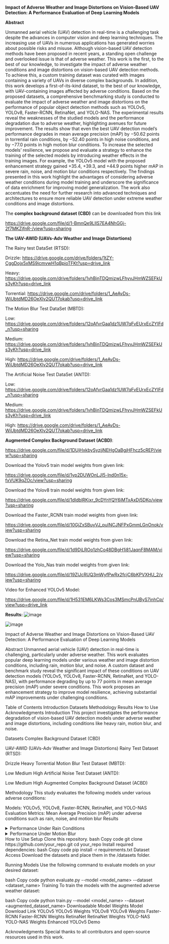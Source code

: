**Impact of Adverse Weather and Image Distortions on Vision-Based UAV Detection: A Performance Evaluation of Deep Learning Models**

**Abstract**

Unmanned aerial vehicle (UAV) detection in real-time is a challenging task despite the advances in computer vision and deep learning techniques. The increasing use of UAVs in numerous applications 
has generated worries about possible risks and misuse. Although vision-based UAV detection methods have been proposed in recent years, a standing open challenge and overlooked issue is that of adverse weather.
This work is the first, to the best of our knowledge, to investigate the impact of adverse weather conditions and image distortions on vision-based UAV detection methods. To achieve this, a custom training 
dataset was curated with images containing a variety of UAVs in diverse complex backgrounds. In addition, this work develops a first-of-its-kind dataset, to the best of our knowledge, with UAV-containing images affected by adverse conditions. Based on the proposed datasets, a comprehensive benchmarking study is conducted to evaluate the impact of adverse weather and image distortions on the performance of popular object detection methods such as YOLOv5, YOLOv8, Faster-RCNN, RetinaNet, and YOLO-NAS. The experimental results reveal the weaknesses of the studied models and the performance degradation due to adverse weather, 
highlighting avenues for future improvement. The results show that even the best UAV detection model’s performance degrades in mean average precision (mAP) by −50.62 points in torrential rain conditions, 
by −52.40 points in high noise conditions, and by −77.0 points in high motion blur conditions. To increase the selected models’ resilience, we propose and evaluate a strategy to enhance the training of the 
selected models by introducing weather effects in the training images. For example, the YOLOv5 model with the proposed enhancement strategy gained +35.4, +39.3, and +44.9 points higher mAP in severe rain, noise, 
and motion blur conditions respectively. The findings presented in this work highlight the advantages of considering adverse weather conditions during model training and underscore the significance of data 
enrichment for improving model generalization. The work also accentuates the need for further research into advanced techniques and architectures to ensure more reliable UAV detection under extreme weather 
conditions and image distortions.


The **complex background dataset (CBD)** can be downloaded from this link 

https://drive.google.com/file/d/1-BmnQe9LllS7EA4NhGGj-2f7MKZjfnR-/view?usp=sharing

**The UAV-AWID (UAVs-Adv Weather and Image Distortions)**

The Rainy test DataSet (RTSD):

Drizzle: https://drive.google.com/drive/folders/1tZY-CggDojx5xMS9icmvwH1qBpioTFKt?usp=drive_link

Heavy: https://drive.google.com/drive/folders/1vhBinTDQmizwLFhyvJHmWZSEFkUs3yKh?usp=drive_link

Torrential: https://drive.google.com/drive/folders/1_AeAvDs-WiUbtdMD26OeXlv2QUT7okab?usp=drive_link

The Motion Blur Test DataSet (MBTD):

Low: https://drive.google.com/drive/folders/12oAfvrGaa1dz1UW7qFvEUrxEcZYIFd_n?usp=sharing

Medium: https://drive.google.com/drive/folders/1vhBinTDQmizwLFhyvJHmWZSEFkUs3yKh?usp=drive_link

High: https://drive.google.com/drive/folders/1_AeAvDs-WiUbtdMD26OeXlv2QUT7okab?usp=drive_link

The Artificial Noise Test DataSet (ANTD):

Low: https://drive.google.com/drive/folders/12oAfvrGaa1dz1UW7qFvEUrxEcZYIFd_n?usp=sharing

Medium: https://drive.google.com/drive/folders/1vhBinTDQmizwLFhyvJHmWZSEFkUs3yKh?usp=drive_link

High: https://drive.google.com/drive/folders/1_AeAvDs-WiUbtdMD26OeXlv2QUT7okab?usp=drive_link

**Augmented Complex Background Dataset (ACBD)**:

https://drive.google.com/file/d/1DUjHxkbySyzjjNEHgOaBgjHFhcz5cREP/view?usp=sharing

Download the Yolov5 train model weights from given link:

https://drive.google.com/file/d/1yp2DUWOnLJI5-lnd0n15x-fxVUK9qZOc/view?usp=sharing

Download the Yolov8 train model weights from given link:

https://drive.google.com/file/d/1dIdblRKixr_9cDYnYQY6iMTxAxDj5DKo/view?usp=sharing

Download the Faster_RCNN train model weights from given link:

https://drive.google.com/file/d/10GjZxSBuyVJ_puINCJNFPxGmmLGnOnok/view?usp=sharing

Download the Retina_Net train model weights from given link:

https://drive.google.com/file/d/1d9DjLROo1zhCo48DBgH1i81JaqnF8MAM/view?usp=sharing

Download the Yolo_Nas train model weights from given link:

https://drive.google.com/file/d/19ZlJcRUQ3mWyfPwRx2fcjC6bKPVXHU_2/view?usp=sharing

Video for Enhanced YOLOv5 Model:

https://drive.google.com/file/d/1H531EM6LKWs3Cos3MSmcPnUByS7inhCp/view?usp=drive_link

**Results:**
![image](https://github.com/user-attachments/assets/13877e0f-5c93-4093-91b1-da14288d420f)

![image](https://github.com/user-attachments/assets/760dd4df-80cc-4132-bbf9-861a1b5aa352)







Impact of Adverse Weather and Image Distortions on Vision-Based UAV Detection: A Performance Evaluation of Deep Learning Models

Abstract
Unmanned aerial vehicle (UAV) detection in real-time is challenging, particularly under adverse weather. This work evaluates popular deep learning models under various weather and image distortion conditions, including rain, motion blur, and noise. A custom dataset and benchmark study reveal the significant impact of these conditions on UAV detection models (YOLOv5, YOLOv8, Faster-RCNN, RetinaNet, and YOLO-NAS), with performance degrading by up to 77 points in mean average precision (mAP) under severe conditions. This work proposes an enhancement strategy to improve model resilience, achieving substantial mAP improvements under challenging conditions.

Table of Contents
Introduction
Datasets
Methodology
Results
How to Use
Acknowledgments
Introduction
This project investigates the performance degradation of vision-based UAV detection models under adverse weather and image distortions, including conditions like heavy rain, motion blur, and noise.

Datasets
Complex Background Dataset (CBD)

UAV-AWID (UAVs-Adv Weather and Image Distortions)
Rainy Test Dataset (RTSD):

Drizzle
Heavy
Torrential
Motion Blur Test Dataset (MBTD):

Low
Medium
High
Artificial Noise Test Dataset (ANTD):

Low
Medium
High
Augmented Complex Background Dataset (ACBD)

Methodology
This study evaluates the following models under various adverse conditions:

Models: YOLOv5, YOLOv8, Faster-RCNN, RetinaNet, and YOLO-NAS
Evaluation Metrics: Mean Average Precision (mAP) under adverse conditions such as rain, noise, and motion blur
Results
<details> <summary>Performance Under Rain Conditions</summary>


Summary: Performance degradation observed, with YOLOv5 mAP decreasing by X points in torrential rain.

</details> <details> <summary>Performance Under Motion Blur</summary>


Summary: Significant impact on mAP, especially with high levels of motion blur, degrading performance by X points.

</details>
How to Use
Setup
Clone this repository.
bash
Copy code
git clone https://github.com/your_repo.git
cd your_repo
Install required dependencies:
bash
Copy code
pip install -r requirements.txt
Dataset Access
Download the datasets and place them in the /datasets folder.

Running Models
Use the following command to evaluate models on your desired dataset:

bash
Copy code
python evaluate.py --model <model_name> --dataset <dataset_name>
Training
To train the models with the augmented adverse weather dataset:

bash
Copy code
python train.py --model <model_name> --dataset <augmented_dataset_name>
Downloadable Model Weights
Model	Download Link
YOLOv5	YOLOv5 Weights
YOLOv8	YOLOv8 Weights
Faster-RCNN	Faster-RCNN Weights
RetinaNet	RetinaNet Weights
YOLO-NAS	YOLO-NAS Weights
Enhanced YOLOv5 Demo

Acknowledgments
Special thanks to all contributors and open-source resources used in this work.
